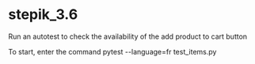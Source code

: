 # stepik_3.6


Run an autotest to check the availability of the add product to cart button

To start, enter the command pytest --language=fr test_items.py
